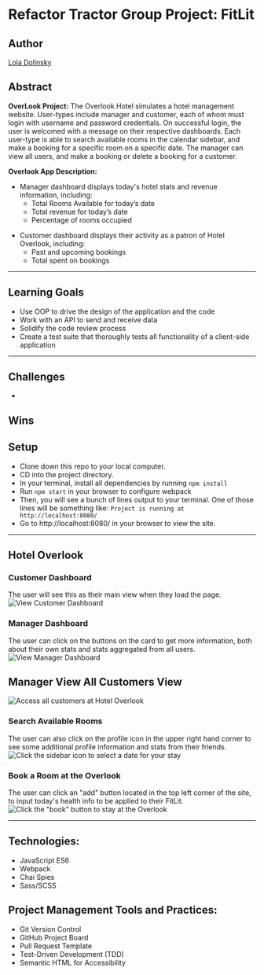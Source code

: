 # Refactor Tractor Group Project: FitLit
## Author
[Lola Dolinsky](https://github.com/lo-la-do-li)

## Abstract
**OverLook Project:** The Overlook Hotel simulates a hotel management website. User-types include manager and customer, each of whom must login with username and password credentials. On successful login, the user is welcomed with a message on their respective dashboards. Each user-type is able to search available rooms in the calendar sidebar, and make a booking for a specific room on a specific date. The manager can view all users, and make a booking or delete a booking for a customer. 

**Overlook App Description:**
+ Manager dashboard displays today's hotel stats and revenue information, including:
  + Total Rooms Available for today’s date
  + Total revenue for today’s date
  + Percentage of rooms occupied
 
 * Customer dashboard displays their activity as a patron of Hotel Overlook, including:
   * Past and upcoming bookings
   * Total spent on bookings 

---
## Learning Goals
+ Use OOP to drive the design of the application and the code
+ Work with an API to send and receive data
+ Solidify the code review process
+ Create a test suite that thoroughly tests all functionality of a client-side application
---
## Challenges
+ 
## Wins
## Setup
+ Clone down this repo to your local computer.
+ CD into the project directory.
+ In your terminal, install all dependencies by running `npm install` 
+ Run `npm start` in your browser to configure webpack
+ Then, you will see a bunch of lines output to your terminal. One of those lines will be something like: `Project is running at http://localhost:8080/`
+ Go to http://localhost:8080/ in your browser to view the site.
---

## Hotel Overlook

### Customer Dashboard
The user will see this as their main view when they load the page.
![View Customer Dashboard]()

### Manager Dashboard
The user can click on the buttons on the card to get more information, both about their own stats and stats aggregated from all users.
![View Manager Dashboard]()

## Manager View All Customers View
![Access all customers at Hotel Overlook]()

### Search Available Rooms
The user can also click on the profile icon in the upper right hand corner to see some additional profile information and stats from their friends.
![Click the sidebar icon to select a date for your stay]()

### Book a Room at the Overlook
The user can click an "add" button located in the top left corner of the site, to input today's health info to be applied to their FitLit.
![Click the "book" button to stay at the Overlook]()

---
## Technologies:
+ JavaScript ES6
+ Webpack
+ Chai Spies
+ Sass/SCSS

## Project Management Tools and Practices:
+ Git Version Control
+ GitHub Project Board
+ Pull Request Template
+ Test-Driven Development (TDD)
+ Semantic HTML for Accessibility
